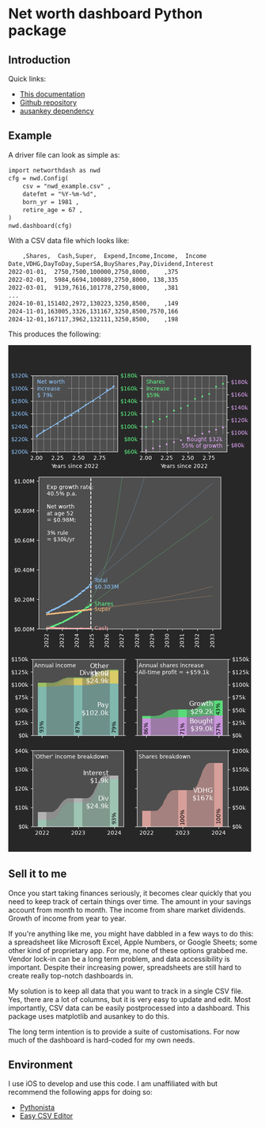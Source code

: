 # Net worth dashboard Python package

## Introduction

Quick links:

* [This documentation](https://wspr.io/networthdash/)
* [Github repository](https://github.com/wspr/networthdash)
* [ausankey dependency](https://aumag.github.io/ausankey/)

## Example

A driver file can look as simple as:
```
import networthdash as nwd
cfg = nwd.Config(
    csv = "nwd_example.csv" ,
    datefmt = "%Y-%m-%d",
    born_yr = 1981 ,
    retire_age = 67 ,
)
nwd.dashboard(cfg)
```

With a CSV data file which looks like:
```
    ,Shares,  Cash,Super,  Expend,Income,Income,  Income
Date,VDHG,DayToDay,SuperSA,BuyShares,Pay,Dividend,Interest
2022-01-01,  2750,7500,100000,2750,8000,    ,375
2022-02-01,  5984,6694,100889,2750,8000, 138,335
2022-03-01,  9139,7616,101778,2750,8000,    ,381
...
2024-10-01,151402,2972,130223,3250,8500,    ,149
2024-11-01,163005,3326,131167,3250,8500,7570,166
2024-12-01,167117,3962,132111,3250,8500,    ,198
```

This produces the following:

![Example of the Net Worth Dashboard.](nwd-xmpl.png)

## Sell it to me

Once you start taking finances seriously, it becomes clear quickly that you need to keep track of certain things over time. The amount in your savings account from month to month. The income from share market dividends. Growth of income from year to year.

If you're anything like me, you might have dabbled in a few ways to do this: a spreadsheet like Microsoft Excel, Apple Numbers, or Google Sheets; some other kind of proprietary app. For me, none of these options grabbed me. Vendor lock-in can be a long term problem, and data accessibility is important. Despite their increasing power, spreadsheets are still hard to create really top-notch dashboards in.

My solution is to keep all data that you want to track in a single CSV file. Yes, there are a lot of columns, but it is very easy to update and edit. Most importantly, CSV data can be easily postprocessed into a dashboard. This package uses matplotlib and ausankey to do this.

The long term intention is to provide a suite of customisations. For now much of the dashboard is hard-coded for my own needs.

## Environment

I use iOS to develop and use this code. I am unaffiliated with but recommend the following apps for doing so:

* [Pythonista](http://omz-software.com/pythonista/)
* [Easy CSV Editor](https://vdt-labs.com/easy-csv-editor/)